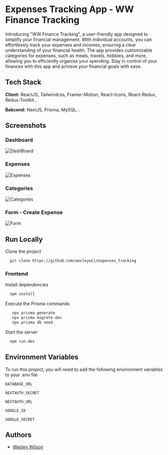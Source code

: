 # Expenses Tracking App - WW Finance Tracking

Introducing "WW Finance Tracking", a user-friendly app designed to simplify your financial management. With individual accounts, you can effortlessly track your expenses and incomes, ensuring a clear understanding of your financial health. The app provides customizable categories for expenses, such as meals, travels, hobbies, and more, allowing you to efficiently organize your spending. Stay in control of your finances with this app and achieve your financial goals with ease.

## Tech Stack

**Client:** ReactJS, Tailwindcss, Framer-Motion, React-Icons, React-Redux, Redux-Toolkit...

**Bakcend:** NextJS, Prisma, MySQL...

## Screenshots

### Dashboard

![DashBoard](https://i.imgur.com/d6yD27y.png)

### Expenses

![Expenses](https://i.imgur.com/s3PsFJ6.png)

### Categories

![Categories](https://i.imgur.com/gmBWHjm.png)

### Form - Create Expense

![Form](https://i.imgur.com/aTjbwfX.png)

## Run Locally

Clone the project

```bash
  git clone https://github.com/wesleywil/expenses_tracking
```

### Frontend

Install dependencies

```bash
  npm install
```

Execute the Prisma commands

```bash
   npx prisma generate
   npx prisma migrate dev
   npx prisma db seed
```

Start the server

```bash
  npm run dev
```

## Environment Variables

To run this project, you will need to add the following environment variables to your .env file

`DATABASE_URL`

`NEXTAUTH_SECRET`

`NEXTAUTH_URL`

`GOOGLE_ID`

`GOOGLE_SECRET`

## Authors

- [Wesley Wilson](https://github.com/wesleywil)
